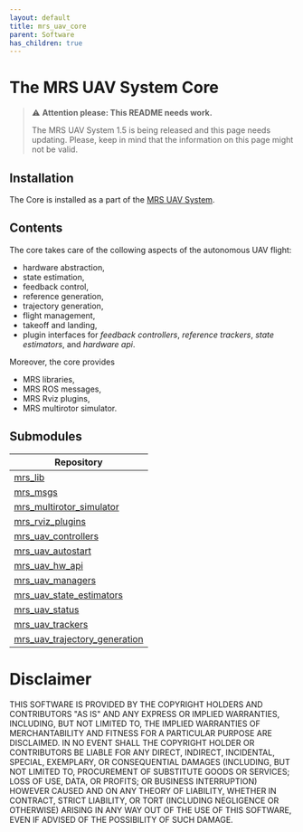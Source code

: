 ```yaml
---
layout: default
title: mrs_uav_core
parent: Software
has_children: true
---
```

# The MRS UAV System Core

> :warning: **Attention please: This README needs work.**
>
> The MRS UAV System 1.5 is being released and this page needs updating. Please, keep in mind that the information on this page might not be valid.

## Installation

The Core is installed as a part of the [MRS UAV System](https://github.com/ctu-mrs/mrs_uav_system#installation).

## Contents

The core takes care of the collowing aspects of the autonomous UAV flight:

* hardware abstraction,
* state estimation,
* feedback control,
* reference generation,
* trajectory generation,
* flight management,
* takeoff and landing,
* plugin interfaces for *feedback controllers*, *reference trackers*, *state estimators*, and *hardware api*.

Moreover, the core provides

* MRS libraries,
* MRS ROS messages,
* MRS Rviz plugins,
* MRS multirotor simulator.

## Submodules

| Repository                                                                                |
|-------------------------------------------------------------------------------------------|
| [mrs_lib](https://github.com/ctu-mrs/mrs_lib)                                             |
| [mrs_msgs](https://github.com/ctu-mrs/mrs_msgs)                                           |
| [mrs_multirotor_simulator](https://github.com/ctu-mrs/mrs_multirotor_simulator)           |
| [mrs_rviz_plugins](https://github.com/ctu-mrs/mrs_rviz_plugins)                           |
| [mrs_uav_controllers](https://github.com/ctu-mrs/mrs_uav_controllers)                     |
| [mrs_uav_autostart](https://github.com/ctu-mrs/mrs_uav_autostart)                         |
| [mrs_uav_hw_api](https://github.com/ctu-mrs/mrs_uav_hw_api)                               |
| [mrs_uav_managers](https://github.com/ctu-mrs/mrs_uav_managers)                           |
| [mrs_uav_state_estimators](https://github.com/ctu-mrs/mrs_uav_state_estimators)           |
| [mrs_uav_status](https://github.com/ctu-mrs/mrs_uav_status)                               |
| [mrs_uav_trackers](https://github.com/ctu-mrs/mrs_uav_trackers)                           |
| [mrs_uav_trajectory_generation](https://github.com/ctu-mrs/mrs_uav_trajectory_generation) |

# Disclaimer

THIS SOFTWARE IS PROVIDED BY THE COPYRIGHT HOLDERS AND CONTRIBUTORS "AS IS"
AND ANY EXPRESS OR IMPLIED WARRANTIES, INCLUDING, BUT NOT LIMITED TO, THE
IMPLIED WARRANTIES OF MERCHANTABILITY AND FITNESS FOR A PARTICULAR PURPOSE ARE
DISCLAIMED. IN NO EVENT SHALL THE COPYRIGHT HOLDER OR CONTRIBUTORS BE LIABLE
FOR ANY DIRECT, INDIRECT, INCIDENTAL, SPECIAL, EXEMPLARY, OR CONSEQUENTIAL
DAMAGES (INCLUDING, BUT NOT LIMITED TO, PROCUREMENT OF SUBSTITUTE GOODS OR
SERVICES; LOSS OF USE, DATA, OR PROFITS; OR BUSINESS INTERRUPTION) HOWEVER
CAUSED AND ON ANY THEORY OF LIABILITY, WHETHER IN CONTRACT, STRICT LIABILITY,
OR TORT (INCLUDING NEGLIGENCE OR OTHERWISE) ARISING IN ANY WAY OUT OF THE USE
OF THIS SOFTWARE, EVEN IF ADVISED OF THE POSSIBILITY OF SUCH DAMAGE.
